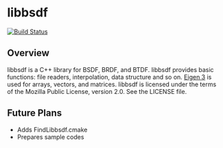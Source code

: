 # libbsdf

[![Build Status](https://travis-ci.org/KimuraRyo/libbsdf.svg?branch=master)](https://travis-ci.org/KimuraRyo/libbsdf)

## Overview
libbsdf is a C++ library for BSDF, BRDF, and BTDF.
libbsdf provides basic functions: file readers, interpolation, data structure and so on.
[Eigen 3][1] is used for arrays, vectors, and matrices.
libbsdf is licensed under the terms of the Mozilla Public License, version 2.0.
See the LICENSE file.

## Future Plans
* Adds FindLibbsdf.cmake
* Prepares sample codes

[1]: http://eigen.tuxfamily.org/index.php?title=Main_Page "Eigen"
